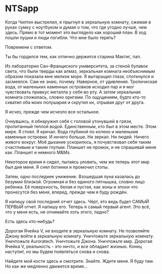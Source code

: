 # NTSapp

Когда Чилтон выстрелил, я прыгнул в зеркальную комнату, сжимая в руках сумку с ноутбуком и думая о том, что где угодно лучше, чем здесь. Прямо в тот момент это выглядело как хороший план. В ход пошли пушки и люди погибли. Что мне было терять?

Повремени с ответом.

Ты бы гордился тем, как отлично держится старина Мактиг, пап.

Из лаборатории Сан-Франциского университета, за стеной булавок света, что были тверды как алмаз, зеркальная комната необъяснимым образом показала мне мелкое море. Я вытаращил глаза, споткнулся и засмеялся. Сам не знаю, почему. Наверное, от удивления. Тропическая вода, от маленьких каменных островков исходил пар и я мог чувствовать привкус металла у себя во рту. А затем зеркальная комната сложилась, словно оригами. По ощущениям, будто кто-то схватил оба моих полушария и скрутил их, отрывая друг от друга.

Я исчез, прежде чем исчезло все остальное.

Очнувшись, я обнаружил себя с головой утонувшей в грязи, пропитанный теплой водой. Единственным, кто был в этом месте. Этом мире. Я стоял. Я кричал. Вода глубиной по колено и маленькие каменные островки. И ничего больше. Ни зеркал. Ни людей. Ничего живого вокруг. Моё дыхание ускорилось, я почувствовал себя таким счастливым и таким глупым. Планшет не промок, и не спрашивай меня как. Планшет и немного M&Ms.

Некоторое время я сидел, пытаясь уловить, чем же теперь этот мир был дня меня. Я снял ботинки и промочил стопы.

Затем, одно последнее унижение. Взошедшая луна казалась до безумия близкой. Огромная и без единого пятнышка, словно лицо ребенка. Её поверхность, белая и пустая, как эоны и эпохи что пронесутся без меня, вперед, прежде чем я буду рождён.

Я напишу свой последний отчет здесь. Чёрт, это ведь будет САМЫЙ ПЕРВЫЙ отчет. Я напишу его. Теперь я самый первый агент. Это всё, что у меня есть, не отнимайте хоть этого, ладно?

Есть здесь кто-нибудь?

Дорогая Ячейка V, не входите в зеркальную комнату. Не позволяйте Джону войти в зеркальную комнату. Уничтожьте зеркальную комнату. Уничтожьте Auroratech. Уничтожьте Джона. Уничтожьте мир. Дорогая Ячейка V, реальность - это ничто, и все обладает жизнью. Конец наступит, но мы будем появляться снова и снова.

Найдите мой кости здесь и смотрите. Знайте. Ждите меня. Я буду там. Но как же медленно движется время...